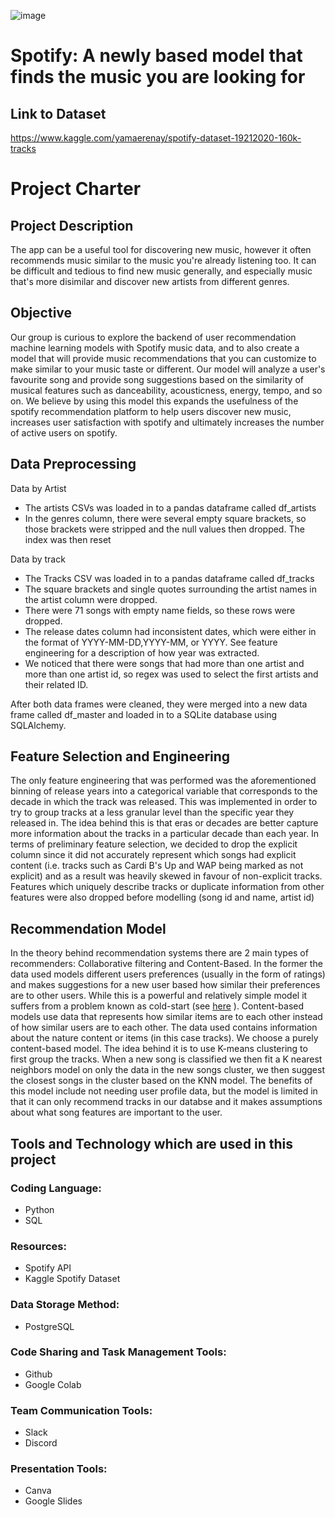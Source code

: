 
![image](https://user-images.githubusercontent.com/77694480/125197998-0bd7d800-e22e-11eb-9177-bcf337b9d146.png)

# Spotify: A newly based model that finds the music you are looking for


## Link to Dataset
https://www.kaggle.com/yamaerenay/spotify-dataset-19212020-160k-tracks


# Project Charter
## Project Description


The app can be a useful tool for discovering new music, however it often recommends music similar to the music you're already listening too. It can be difficult and tedious to find new music generally, and especially music that's more disimilar and discover new artists from different genres.

## Objective
Our group is curious to explore the backend of user recommendation machine learning models with Spotify music data, and to also create a model that will provide music recommendations that you can customize to make similar to your music taste or different. Our model will analyze a user's favourite song and provide song suggestions based on the similarity of musical features such as danceability, acousticness, energy, tempo, and so on. We believe by using this model this expands the usefulness of the spotify recommendation platform to help users discover new music, increases user satisfaction with spotify and ultimately increases the number of active users on spotify.

## Data Preprocessing
Data by Artist
- The artists CSVs was loaded in to a pandas dataframe called df_artists
- In the genres column, there were several empty square brackets, so those brackets were stripped and the null values then dropped. The index was then reset

Data by track
- The Tracks CSV was loaded in to a pandas dataframe called df_tracks
- The square brackets and single quotes surrounding the artist names in the artist column were dropped. 
- There were 71 songs with empty name fields, so these rows were dropped.
- The release dates column had inconsistent dates, which were either in the format of YYYY-MM-DD,YYYY-MM, or YYYY. See feature engineering for a description of how year was extracted.
- We noticed that there were songs that had more than one artist and more than one artist id, so regex was used to select the first artists and their related ID.

After both data frames were cleaned, they were merged into a new data frame called df_master and loaded in to a SQLite database using SQLAlchemy.

## Feature Selection and Engineering
The only feature engineering that was performed was the aforementioned binning of release years into a categorical variable that corresponds to the decade in which the track was released. This was implemented in order to try to group tracks at a less granular level than the specific year they released in. The idea behind this is that eras or decades are better capture more information about the tracks in a particular decade than each year. In terms of preliminary feature selection, we decided to drop the explicit column since it did not accurately represent which songs had explicit content (i.e. tracks such as Cardi B's Up and WAP being marked as not explicit) and as a result was heavily skewed in favour of non-explicit tracks. Features which uniquely describe tracks or duplicate information from other features were also dropped before modelling (song id and name, artist id)

## Recommendation Model
In the theory behind recommendation systems there are 2 main types of recommenders: Collaborative filtering and Content-Based. In the former the data used models different users preferences (usually in the form of ratings) and makes suggestions for a new user based how similar their preferences are to other users. While this is a powerful and relatively simple model it suffers from a problem known as cold-start (see [here]( https://en.wikipedia.org/wiki/Cold_start_(recommender_systems) ) ). Content-based models use data that represents how similar items are to each other instead of how similar users are to each other. The data used contains information about the nature content or items (in this case tracks). We choose a purely content-based model. The idea behind it is to use K-means clustering to first group the tracks. When a new song is classified we then fit a K nearest neighbors model on only the data in the new songs cluster, we then suggest the closest songs in the cluster based on the KNN model. The benefits of this model include not needing user profile data, but the model is limited in that it can only recommend tracks in our databse and it makes assumptions about what song features are important to the user.

## Tools and Technology which are used in this project

### Coding Language:
- Python
- SQL

### Resources:
- Spotify API
- Kaggle Spotify Dataset

### Data Storage Method:
- PostgreSQL


### Code Sharing and Task Management Tools:
- Github
- Google Colab

### Team Communication Tools:
- Slack
- Discord

### Presentation Tools:
- Canva
- Google Slides


